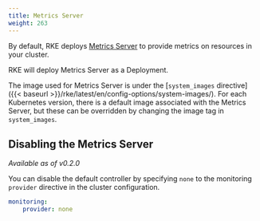 ```yaml
---
title: Metrics Server
weight: 263
---
```


By default, RKE deploys [Metrics Server](https://github.com/kubernetes-incubator/metrics-server) to provide metrics on resources in your cluster.

RKE will deploy Metrics Server as a Deployment.

The image used for Metrics Server is under the [`system_images` directive]({{< baseurl >}}/rke/latest/en/config-options/system-images/). For each Kubernetes version, there is a default image associated with the Metrics Server, but these can be overridden by changing the image tag in `system_images`.

## Disabling the Metrics Server

_Available as of v0.2.0_

You can disable the default controller by specifying `none` to the monitoring `provider` directive in the cluster configuration.

```yaml
monitoring:
    provider: none
```
